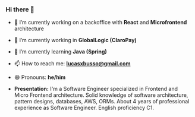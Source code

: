 ### Hi there 👋

- 🔭 I’m currently working on a backoffice with **React** and **Microfrontend** architecture 
- 🔭 I’m currently working in **GlobalLogic (ClaroPay)**
- 🌱 I’m currently learning **Java (Spring)**
- 📫 How to reach me: **lucasxbusso@gmail.com**
- 😄 Pronouns: **he/him**

- **Presentation:** I'm a Software Engineer specialized in Frontend and Micro Frontend architecture.
Solid knowledge of software architecture, pattern designs, databases, AWS, ORMs.
About 4 years of professional experience as Software Engineer. English proficiency C1.
